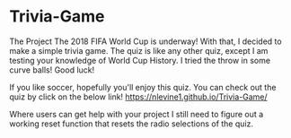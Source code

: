 # Trivia-Game

The Project 
  The 2018 FIFA World Cup is underway! With that, I decided to make a simple trivia game. The quiz is like any other quiz, except I am testing your knowledge of World Cup History. 
  I tried the throw in some curve balls! Good luck! 
  
If you like soccer, hopefully you'll enjoy this quiz. You can check out the quiz by click on the below link! 
   https://nlevine1.github.io/Trivia-Game/
  
Where users can get help with your project
  I still need to figure out a working reset function that resets the radio selections of the quiz. 
  
